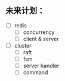 ## 未来计划：
- [ ] redis
  - [ ] concurrency
  - [ ] client & server
- [ ] cluster
  - [ ] raft
  - [ ] fsm
  - [ ] server handler
  - [ ] command
